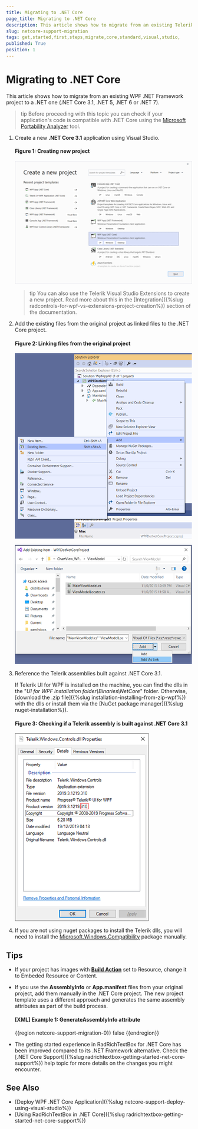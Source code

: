 ```yaml
---
title: Migrating to .NET Core
page_title: Migrating to .NET Core
description: This article shows how to migrate from an existing Telerik WPF .NET Framework project to a .NET Core one.
slug: netcore-support-migration
tags: get,started,first,steps,migrate,core,standard,visual,studio,
published: True
position: 1
---
```


# Migrating to .NET Core

This article shows how to migrate from an existing WPF .NET Framework project to a .NET one (.NET Core 3.1, .NET 5, .NET 6 or .NET 7).

>tip Before proceeding with this topic you can check if your application's code is compatible with .NET Core using the [Microsoft Portability Analyzer](https://devblogs.microsoft.com/dotnet/are-your-windows-forms-and-wpf-applications-ready-for-net-core-3-0/) tool.

1. Create a new __.NET Core 3.1__ application using Visual Studio. 
	
	#### Figure 1: Creating new project
	![{{ site.framework_name }} Creating new project](images/netcore-support-migration-0.png)	
	
	>tip You can also use the Telerik Visual Studio Extensions to create a new project. Read more about this in the [Integration]({%slug radcontrols-for-wpf-vs-extensions-project-creation%}) section of the documentation.
	
2. Add the existing files from the original project as linked files to the .NET Core project.
	
	#### Figure 2: Linking files from the original project
	![{{ site.framework_name }} Add Existing Items To Project](images/netcore-support-migration-1.png)
	
	![{{ site.framework_name }} Linking files from the original project](images/netcore-support-migration-2.png)
 
3. Reference the Telerik assemblies built against .NET Core 3.1.
	
	If Telerik UI for WPF is installed on the machine, you can find the dlls in the "*UI for WPF installation folder\Binaries\NetCore*" folder. Otherwise, [download the .zip file]({%slug installation-installing-from-zip-wpf%}) with the dlls or install them via the [NuGet package manager]({%slug nuget-installation%}).
	
	#### Figure 3: Checking if a Telerik assembly is built against .NET Core 3.1
	![{{ site.framework_name }} Checking if a Telerik assembly is built against .NET Core 3.1](images/netcore-support-migration-3.png)
	
4. If you are not using nuget packages to install the Telerik dlls, you will need to install the [Microsoft.Windows.Compatibility](https://www.nuget.org/packages/Microsoft.Windows.Compatibility) package manually.

## Tips

* If your project has images with [__Build Action__](https://docs.microsoft.com/en-us/visualstudio/ide/build-actions?view=vs-2019) set to Resource, change it to Embeded Resource or Content.

* If you use the __AssemblyInfo__ or __App.manifest__ files from your original project, add them manually in the .NET Core project. The new project template uses a different approach and generates the same assembly attributes as part of the build process.
	
	#### __[XML] Example 1: GenerateAssemblyInfo attribute__
	{{region netcore-support-migration-0}}
		<generateassemblyinfo>false</generateassemblyinfo>
	{{endregion}}

* The getting started experience in RadRichTextBox for .NET Core has been improved compared to its .NET Framework alternative. Check the [.NET Core Support]({%slug radrichtextbox-getting-started-net-core-support%}) help topic for more details on the changes you might encounter.

## See Also

* [Deploy WPF .NET Core Application]({%slug netcore-support-deploy-using-visual-studio%})
* [Using RadRichTextBox in .NET Core]({%slug radrichtextbox-getting-started-net-core-support%})
